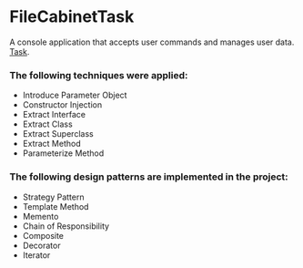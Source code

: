 # FileCabinetTask

A console application that accepts user commands and manages user data.
[Task](https://github.com/epam-dotnet-lab/file-cabinet-task).

### The following techniques were applied:
- Introduce Parameter Object
- Constructor Injection
- Extract Interface
- Extract Class
- Extract Superclass
- Extract Method
- Parameterize Method

### The following design patterns are implemented in the project:
- Strategy Pattern
- Template Method
- Memento
- Chain of Responsibility
- Composite
- Decorator
- Iterator
